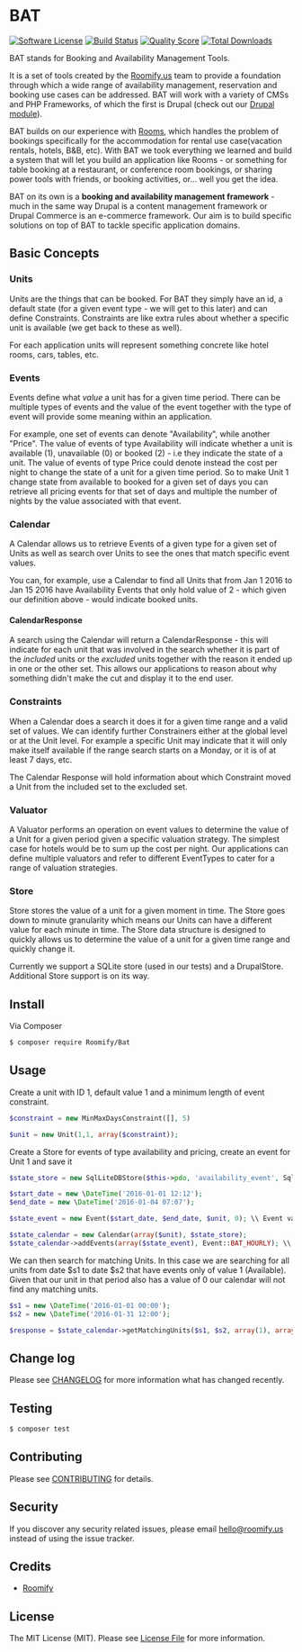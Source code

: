 # BAT

[![Software License][ico-license]](LICENSE.md)
[![Build Status][ico-travis]][link-travis]
[![Quality Score][ico-code-quality]][link-code-quality]
[![Total Downloads][ico-downloads]][link-downloads]

BAT stands for Booking and Availability Management Tools.

It is a set of tools created by the [Roomify.us](https://roomify.us) team to provide a foundation through which a wide range of availability management, reservation and booking use cases can be addressed.
BAT will work with a variety of CMSs and PHP Frameworks, of which the first is Drupal (check out our [Drupal module](https://github.com/roomify/bat_drupal)).

BAT builds on our experience with [Rooms](http://drupal.org/project/rooms), which handles the problem of bookings specifically for the accommodation for rental use case(vacation rentals, hotels, B&B, etc). With BAT we took everything we learned and build a system that will let you build an application like Rooms - or something for table booking at a restaurant, or conference room bookings, or sharing power tools with friends, or booking activities, or... well you get the idea.

BAT on its own is a **booking and availability management framework** - much in the same way Drupal is a content management framework or Drupal Commerce is an e-commerce framework. Our aim is to build specific solutions on top of BAT to tackle specific application domains.


## Basic Concepts

### Units

Units are the things that can be booked. For BAT they simply have an id, a default state (for a given event type - we will get to this later) and can define Constraints. Constraints are like extra rules about whether a specific unit is available (we get back to these as well).

For each application units will represent something concrete like hotel rooms, cars, tables, etc.

### Events

Events define what *value* a unit has for a given time period. There can be multiple types of events and the value of the event together with the type of event will provide some meaning within an application. 

For example, one set of events can denote "Availability", while another "Price". The value of events of type Availability will indicate whether a unit is available (1), unavailable (0) or booked (2) - i.e they indicate the state of a unit. The value of events of type Price could denote instead the cost per night to change the state of a unit for a given time period. So to make Unit 1 change state from available to booked for a given set of days you can retrieve all pricing events for that set of days and multiple the number of nights by the value associated with that event. 

### Calendar

A Calendar allows us to retrieve Events of a given type for a given set of Units as well as search over Units to see the ones that match specific event values.

You can, for example, use a Calendar to find all Units that from Jan 1 2016 to Jan 15 2016 have Availability Events that only hold value of 2 - which given our definition above - would indicate booked units.

#### CalendarResponse

A search using the Calendar will return a CalendarResponse - this will indicate for each unit that was involved in the search whether it is part of the *included* units or the *excluded* units together with the reason it ended up in one or the other set. This allows our applications to reason about why something didn't make the cut and display it to the end user.

### Constraints

When a Calendar does a search it does it for a given time range and a valid set of values. We can identify further Constrainers either at the global level or at the Unit level. For example a specific Unit may indicate that it will only make itself available if the range search starts on a Monday, or it is of at least 7 days, etc. 

The Calendar Response will hold information about which Constraint moved a Unit from the included set to the excluded set.

### Valuator

A Valuator performs an operation on event values to determine the value of a Unit for a given period given a specific valuation strategy. The simplest case for hotels would be to sum up the cost per night. Our applications can define multiple valuators and refer to different EventTypes to cater for a range of valuation strategies. 

### Store

Store stores the value of a unit for a given moment in time. The Store goes down to minute granularity which means our Units can have a different value for each minute in time. The Store data structure is designed to quickly allows us to determine the value of a unit for a given time range and quickly change it. 

Currently we support a SQLite store (used in our tests) and a DrupalStore. Additional Store support is on its way. 


## Install

Via Composer

``` bash
$ composer require Roomify/Bat
```

## Usage

Create a unit with ID 1, default value 1 and a minimum length of event constraint.

``` php
$constraint = new MinMaxDaysConstraint([], 5)

$unit = new Unit(1,1, array($constraint)); 
```

Create a Store for events of type availability and pricing, create an event for Unit 1 and save it

``` php
$state_store = new SqlLiteDBStore($this->pdo, 'availability_event', SqlDBStore::BAT_STATE);

$start_date = new \DateTime('2016-01-01 12:12');
$end_date = new \DateTime('2016-01-04 07:07');

$state_event = new Event($start_date, $end_date, $unit, 0); \\ Event value is 0 (i.e. unavailable)

$state_calendar = new Calendar(array($unit), $state_store);
$state_calendar->addEvents(array($state_event), Event::BAT_HOURLY); \\ BAT_HOURLY denotes granularity
```

We can then search for matching Units. In this case we are searching for all units from date $s1 to date $s2 that have events only of value 1 (Available). Given that our unit in that period also has a value of 0 our calendar will not find any matching units.

``` php
$s1 = new \DateTime('2016-01-01 00:00');
$s2 = new \DateTime('2016-01-31 12:00');

$response = $state_calendar->getMatchingUnits($s1, $s2, array(1), array());
```

## Change log

Please see [CHANGELOG](CHANGELOG.md) for more information what has changed recently.

## Testing

``` bash
$ composer test
```

## Contributing

Please see [CONTRIBUTING](CONTRIBUTING.md) for details.

## Security

If you discover any security related issues, please email hello@roomify.us instead of using the issue tracker.

## Credits

- [Roomify](https://roomify.us)

## License

The MIT License (MIT). Please see [License File](LICENSE.md) for more information.

[ico-license]: https://img.shields.io/badge/license-MIT-brightgreen.svg?style=flat-square
[ico-travis]: https://img.shields.io/travis/Roomify/bat/master.svg?style=flat-square
[ico-code-quality]: https://img.shields.io/scrutinizer/g/roomify/bat.svg?style=flat-square
[ico-downloads]: https://img.shields.io/packagist/dt/roomify/bat.svg?style=flat-square

[link-travis]: https://travis-ci.org/Roomify/bat
[link-scrutinizer]: https://scrutinizer-ci.com/g/roomify/bat/code-structure
[link-code-quality]: https://scrutinizer-ci.com/g/roomify/bat
[link-downloads]: https://packagist.org/packages/roomify/bat
[link-author]: https://github.com/roomify
